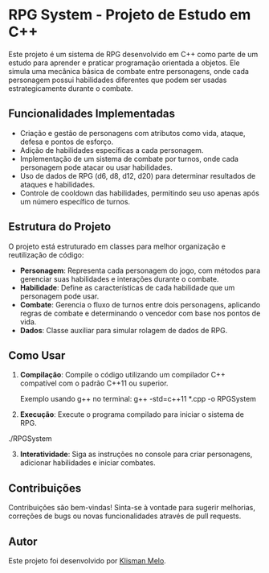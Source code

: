 # RPG System - Projeto de Estudo em C++

Este projeto é um sistema de RPG desenvolvido em C++ como parte de um estudo para aprender e praticar programação orientada a objetos. Ele simula uma mecânica básica de combate entre personagens, onde cada personagem possui habilidades diferentes que podem ser usadas estrategicamente durante o combate.

## Funcionalidades Implementadas

- Criação e gestão de personagens com atributos como vida, ataque, defesa e pontos de esforço.
- Adição de habilidades específicas a cada personagem.
- Implementação de um sistema de combate por turnos, onde cada personagem pode atacar ou usar habilidades.
- Uso de dados de RPG (d6, d8, d12, d20) para determinar resultados de ataques e habilidades.
- Controle de cooldown das habilidades, permitindo seu uso apenas após um número específico de turnos.

## Estrutura do Projeto

O projeto está estruturado em classes para melhor organização e reutilização de código:

- **Personagem**: Representa cada personagem do jogo, com métodos para gerenciar suas habilidades e interações durante o combate.
- **Habilidade**: Define as características de cada habilidade que um personagem pode usar.
- **Combate**: Gerencia o fluxo de turnos entre dois personagens, aplicando regras de combate e determinando o vencedor com base nos pontos de vida.
- **Dados**: Classe auxiliar para simular rolagem de dados de RPG.

## Como Usar

1. **Compilação**: Compile o código utilizando um compilador C++ compatível com o padrão C++11 ou superior.
   
   Exemplo usando g++ no terminal:
    g++ -std=c++11 *.cpp -o RPGSystem
   
2. **Execução**: Execute o programa compilado para iniciar o sistema de RPG.

  ./RPGSystem

3. **Interatividade**: Siga as instruções no console para criar personagens, adicionar habilidades e iniciar combates.

## Contribuições

Contribuições são bem-vindas! Sinta-se à vontade para sugerir melhorias, correções de bugs ou novas funcionalidades através de pull requests.

## Autor

Este projeto foi desenvolvido por [Klisman Melo](https://github.com/klismanmelo).


